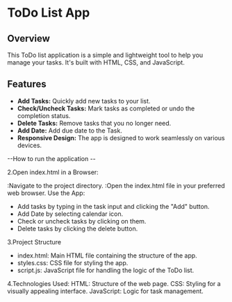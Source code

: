 # ToDo List App

## Overview

This ToDo list application is a simple and lightweight tool to help you manage your tasks. It's built with HTML, CSS, and JavaScript.

## Features

- **Add Tasks:** Quickly add new tasks to your list.
- **Check/Uncheck Tasks:** Mark tasks as completed or undo the completion status.
- **Delete Tasks:** Remove tasks that you no longer need.
- **Add Date:** Add due date to the Task.
- **Responsive Design:** The app is designed to work seamlessly on various devices.

--How to run the application --

2.Open index.html in a Browser:

:Navigate to the project directory.
:Open the index.html file in your preferred web browser.
 Use the App:

- Add tasks by typing in the task input and clicking the "Add" button.
- Add Date by selecting calendar icon.
- Check or uncheck tasks by clicking on them.
- Delete tasks by clicking the delete button.

3.Project Structure
- index.html: Main HTML file containing the structure of the app.
- styles.css: CSS file for styling the app.
- script.js: JavaScript file for handling the logic of the ToDo list.

4.Technologies Used:
HTML: Structure of the web page.
CSS: Styling for a visually appealing interface.
JavaScript: Logic for task management.
